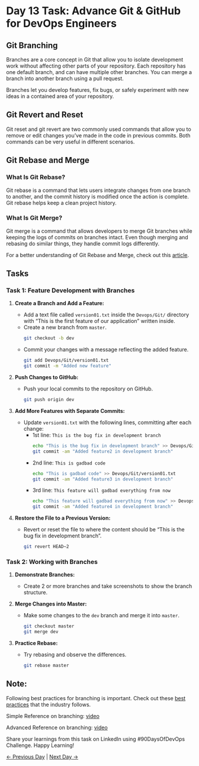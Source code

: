 # Day 13 Task: Advance Git & GitHub for DevOps Engineers

## Git Branching

Branches are a core concept in Git that allow you to isolate development work without affecting other parts of your repository. Each repository has one default branch, and can have multiple other branches. You can merge a branch into another branch using a pull request.

Branches let you develop features, fix bugs, or safely experiment with new ideas in a contained area of your repository.

## Git Revert and Reset

Git reset and git revert are two commonly used commands that allow you to remove or edit changes you’ve made in the code in previous commits. Both commands can be very useful in different scenarios.

## Git Rebase and Merge

### What Is Git Rebase?

Git rebase is a command that lets users integrate changes from one branch to another, and the commit history is modified once the action is complete. Git rebase helps keep a clean project history.

### What Is Git Merge?

Git merge is a command that allows developers to merge Git branches while keeping the logs of commits on branches intact. Even though merging and rebasing do similar things, they handle commit logs differently.

For a better understanding of Git Rebase and Merge, check out this [article](https://www.simplilearn.com/git-rebase-vs-merge-article).

## Tasks

### Task 1: Feature Development with Branches

1. **Create a Branch and Add a Feature:**
   - Add a text file called `version01.txt` inside the `Devops/Git/` directory with “This is the first feature of our application” written inside.
   - Create a new branch from `master`. 
     ```bash
     git checkout -b dev
     ```
   - Commit your changes with a message reflecting the added feature.
     ```bash
     git add Devops/Git/version01.txt
     git commit -m "Added new feature"
     ```

2. **Push Changes to GitHub:**
   - Push your local commits to the repository on GitHub.
     ```bash
     git push origin dev
     ```

3. **Add More Features with Separate Commits:**
   - Update `version01.txt` with the following lines, committing after each change:
     - 1st line: `This is the bug fix in development branch`
       ```bash
       echo "This is the bug fix in development branch" >> Devops/Git/version01.txt
       git commit -am "Added feature2 in development branch"
       ```
     - 2nd line: `This is gadbad code`
       ```bash
       echo "This is gadbad code" >> Devops/Git/version01.txt
       git commit -am "Added feature3 in development branch"
       ```
     - 3rd line: `This feature will gadbad everything from now`
       ```bash
       echo "This feature will gadbad everything from now" >> Devops/Git/version01.txt
       git commit -am "Added feature4 in development branch"
       ```

4. **Restore the File to a Previous Version:**
   - Revert or reset the file to where the content should be “This is the bug fix in development branch”.
     ```bash
     git revert HEAD~2
     ```

### Task 2: Working with Branches

1. **Demonstrate Branches:**
   - Create 2 or more branches and take screenshots to show the branch structure.

2. **Merge Changes into Master:**
   - Make some changes to the `dev` branch and merge it into `master`.
     ```bash
     git checkout master
     git merge dev
     ```

3. **Practice Rebase:**
   - Try rebasing and observe the differences.
     ```bash
     git rebase master
     ```

## Note:

Following best practices for branching is important. Check out these [best practices](https://www.flagship.io/git-branching-strategies/) that the industry follows.

Simple Reference on branching: [video](https://youtu.be/NzjK9beT_CY)

Advanced Reference on branching: [video](https://youtu.be/7xhkEQS3dXw)

Share your learnings from this task on LinkedIn using #90DaysOfDevOps Challenge. Happy Learning!

[← Previous Day](../day12/README.md) | [Next Day →](../day14/README.md)
